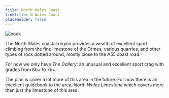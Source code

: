 ```yaml
---
title: North Wales Coast
linktitle: N Wales Coast
placeholder: false
---
```


![book](/img/north-wales/north-wales-coast/north-wales-limestone.jpg)

The North Wales coastal region provides a wealth of excellent sport climbing from the fine limestone of the Ormes, various quarries, and other types of rock dotted around, mostly close to the A55 coast road.

For now we only have *The Gallery*: an unusual and excellent sport crag with grades from 6b+ to 7b+.

The plan is cover a lot more of this area in the future. For now there is an excellent guidebook to the area, *North Wales Limestone* which covers more than just the limestone of this area.
